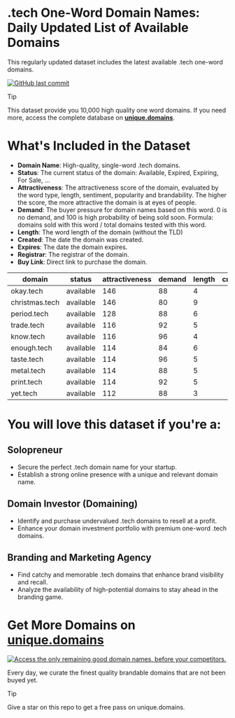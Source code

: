 
# .tech One-Word Domain Names: Daily Updated List of Available Domains

This regularly updated dataset includes the latest available .tech one-word domains.

[![GitHub last commit](https://img.shields.io/github/last-commit/google/skia.svg?style=flat)]() 

> [!TIP]
> This dataset provide you 10,000 high quality one word domains.
> If you need more, access the complete database on **[unique.domains](https://unique.domains?utm_source=github&utm_medium=dataset&utm_campaign=.tech&utm_content=description.top)**.

# What's Included in the Dataset

- **Domain Name**: High-quality, single-word .tech domains.
- **Status**: The current status of the domain: Available, Expired, Expiring, For Sale, ...
- **Attractiveness**: The attractiveness score of the domain, evaluated by the word type, length, sentiment, popularity and brandability. The higher the score, the more attractive the domain is at eyes of people.
- **Demand**: The buyer pressure for domain names based on this word. 0 is no demand, and 100 is high probability of being sold soon. Formula: domains sold with this word / total domains tested with this word.
- **Length**: The word length of the domain (without the TLD)
- **Created**: The date the domain was created.
- **Expires**: The date the domain expires.
- **Registrar**: The registrar of the domain.
- **Buy Link**: Direct link to purchase the domain.

| domain         | status    | attractiveness | demand | length | created | expires | registrar | sectors                               |
| -------------- | --------- | -------------- | ------ | ------ | ------- | ------- | --------- | ------------------------------------- |
| okay.tech      | available | 146            | 88     | 4      |         |         |           | Business,Retail                       |
| christmas.tech | available | 146            | 80     | 9      |         |         |           | Hospitality,Retail                    |
| period.tech    | available | 128            | 88     | 6      |         |         |           | Education,General,Healthcare,Media    |
| trade.tech     | available | 116            | 92     | 5      |         |         |           | Business,Finance,General,Retail       |
| know.tech      | available | 116            | 96     | 4      |         |         |           | Business,Education,General,Technology |
| enough.tech    | available | 114            | 84     | 6      |         |         |           | Business,Education,General,Retail     |
| taste.tech     | available | 114            | 96     | 5      |         |         |           | Food and Beverage,Health and Fitness  |
| metal.tech     | available | 114            | 88     | 5      |         |         |           | Construction,Manufacturing            |
| print.tech     | available | 114            | 92     | 5      |         |         |           | Arts,Media,Technology                 |
| yet.tech       | available | 112            | 88     | 3      |         |         |           | Business,Media,Technology             |

# You will love this dataset if you're a:

## Solopreneur

- Secure the perfect .tech domain name for your startup.
- Establish a strong online presence with a unique and relevant domain name.

## Domain Investor (Domaining)

- Identify and purchase undervalued .tech domains to resell at a profit.
- Enhance your domain investment portfolio with premium one-word .tech domains.

## Branding and Marketing Agency

- Find catchy and memorable .tech domains that enhance brand visibility and recall.
- Analyze the availability of high-potential domains to stay ahead in the branding game.

# Get More Domains on [unique.domains](https://unique.domains?utm_source=github&utm_medium=dataset&utm_campaign=.tech&utm_content=description.bottom)

[![Access the only remaining good domain names, before your competitors.](https://github.tech/UniqueDomains/tech-oneword-domains/blob/main/unique.domains.jpg?raw=true)](https://unique.domains?utm_source=github&utm_medium=dataset&utm_campaign=.tech&utm_content=description.image)

Every day, we curate the finest quality brandable domains that are not been buyed yet.

> [!TIP]
> Give a star on this repo to get a free pass on unique.domains.
        